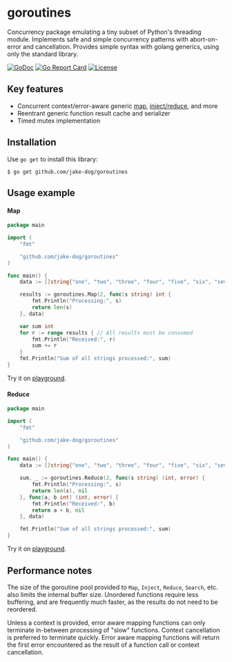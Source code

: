 # goroutines

Concurrency package emulating a tiny subset of Python's threading module. Implements safe and simple concurrency patterns with abort-on-error and cancellation. Provides simple syntax with golang generics, using only the standard library.

[![GoDoc](https://pkg.go.dev/badge/github.com/jake-dog/goroutines)](https://pkg.go.dev/github.com/jake-dog/goroutines)
[![Go Report Card](https://goreportcard.com/badge/github.com/jake-dog/goroutines)](https://goreportcard.com/report/github.com/jake-dog/goroutines)
[![License](https://img.shields.io/badge/License-MIT-blue.svg)](https://github.com/jake-dog/goroutines/blob/master/LICENSE)

## Key features

* Concurrent context/error-aware generic [map](https://en.wikipedia.org/wiki/Map_(higher-order_function)), [inject/reduce](https://en.wikipedia.org/wiki/Fold_(higher-order_function)), and more
* Reentrant generic function result cache and serializer
* Timed mutex implementation

## Installation

Use `go get` to install this library:
```
$ go get github.com/jake-dog/goroutines
```

## Usage example

#### Map

```go
package main

import (
	"fmt"

	"github.com/jake-dog/goroutines"
)

func main() {
	data := []string{"one", "two", "three", "four", "five", "six", "seven"}

	results := goroutines.Map(2, func(s string) int {
		fmt.Println("Processing:", s)
		return len(s)
	}, data)

	var sum int
	for r := range results { // All results must be consumed
		fmt.Println("Received:", r)
		sum += r
	}
	fmt.Println("Sum of all strings processed:", sum)
}
```

Try it on [playground](https://go.dev/play/p/E1glA7I1TCL).

#### Reduce

```go
package main

import (
	"fmt"

	"github.com/jake-dog/goroutines"
)

func main() {
	data := []string{"one", "two", "three", "four", "five", "six", "seven"}

	sum, _ := goroutines.Reduce(2, func(s string) (int, error) {
		fmt.Println("Processing:", s)
		return len(s), nil
	}, func(a, b int) (int, error) {
		fmt.Println("Received:", b)
		return a + b, nil
	}, data)

	fmt.Println("Sum of all strings processed:", sum)
}
```

Try it on [playground](https://go.dev/play/p/BIgC0sUrUnu).

## Performance notes

The size of the goroutine pool provided to `Map`, `Inject`, `Reduce`, `Search`, etc. also limits the internal buffer size. Unordered functions require less buffering, and are frequently much faster, as the results do not need to be reordered.

Unless a context is provided, error aware mapping functions can only terminate in-between processing of "slow" functions.  Context cancellation is preferred to terminate quickly.  Error aware mapping functions will return the first error encountered as the result of a function call or context cancellation.

